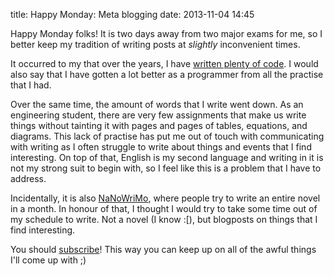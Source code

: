 title: Happy Monday: Meta blogging
date: 2013-11-04 14:45

Happy Monday folks! It is two days away from two major exams for me, so I
better keep my tradition of writing posts at _slightly_ inconvenient
times.

It occurred to my that over the years, I have 
[written plenty of code](https://github.com/shuhaowu). I would also say that I
have gotten a lot better as a programmer from all the practise that I had.

Over the same time, the amount of words that I write went down. As an
engineering student, there are very few assignments that make us write things 
without tainting it with pages and pages of tables, equations, and diagrams. 
This lack of practise has put me out of touch with communicating with writing as
I often struggle to write about things and events that I find interesting. 
On top of that, English is my second language and writing in it is not
my strong suit to begin with, so I feel like this is a problem that I have to
address.

Incidentally, it is also [NaNoWriMo](http://en.wikipedia.org/wiki/National_Novel_Writing_Month),
where people try to write an entire novel in a month. In honour of that, I
thought I would try to take some time out of my schedule to write. Not a novel (I know :[),
but blogposts on things that I find interesting.

You should [subscribe](https://shuhaowu.com/blog/rss.xml)! This way you can keep up on all of the awful things
I'll come up with ;)


